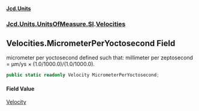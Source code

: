 #### [Jcd.Units](index.md 'index')
### [Jcd.Units.UnitsOfMeasure.SI](Jcd.Units.UnitsOfMeasure.SI.md 'Jcd.Units.UnitsOfMeasure.SI').[Velocities](Velocities.md 'Jcd.Units.UnitsOfMeasure.SI.Velocities')

## Velocities.MicrometerPerYoctosecond Field

micrometer per yoctosecond defined such that: millimeter per zeptosecond = μm/ys × (1.0/1000.0)/(1.0/1000.0).

```csharp
public static readonly Velocity MicrometerPerYoctosecond;
```

#### Field Value
[Velocity](Velocity.md 'Jcd.Units.UnitTypes.Velocity')